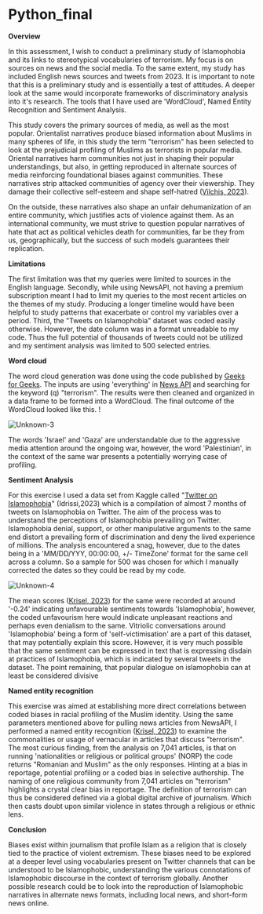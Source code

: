 # Python_final

**Overview**

In this assessment, I wish to conduct a preliminary study of Islamophobia and its links to stereotypical vocabularies of terrorism. My focus is on sources on news and the social media. To the same extent, my study has included English news sources and tweets from 2023. It is important to note that this is a preliminary study and is essentially a test of attitudes. A deeper look at the same would incorporate frameworks of discriminatory analysis into it's research. The tools that I have used are 'WordCloud', Named Entity Recognition and Sentiment Analysis.

This study covers the primary sources of media, as well as the most popular. Orientalist narratives produce biased information about Muslims in many spheres of life, in this study the term "terrorism" has been selected to look at the prejudicial profiling of Muslims as terrorists in popular media. Oriental narratives harm communities not just in shaping their popular understandings, but also, in getting reproduced in alternate sources of media reinforcing foundational biases against communities. These narratives strip attacked communities of agency over their viewership. They damage their collective self-esteem and shape self-hatred ([Vilchis, 2023]([url](https://oxfordre.com/religion/display/10.1093/acrefore/9780199340378.001.0001/acrefore-9780199340378-e-1102))). 

On the outside, these narratives also shape an unfair dehumanization of an entire community, which justifies acts of violence against them. As an international community, we must strive to question popular narratives of hate that act as political vehicles death for communities, far be they from us, geographically, but the success of such models guarantees their replication. 

**Limitations**

The first limitation was that my queries were limited to sources in the English language. Secondly, while using NewsAPI, not having a premium subscription meant I had to limit my queries to the most recent articles on the themes of my study. Producing a longer timeline would have been helpful to study patterns that exacerbate or control my variables over a period. Third, the "Tweets on Islamophobia" dataset was coded easily otherwise. However, the date column was in a format unreadable to my code. Thus the full potential of thousands of tweets could not be utilized and my sentiment analysis was limited to 500 selected entries.


**Word cloud**

The word cloud generation was done using the code published by [Geeks for Geeks]([url](https://www.geeksforgeeks.org/generating-word-cloud-python/)https://www.geeksforgeeks.org/generating-word-cloud-python/). The inputs are using 'everything' in [News API]([url](https://newsapi.org)https://newsapi.org) and searching for the keyword (q) "terrorism". The results were then cleaned and organized in a data frame to be formed into a WordCloud. The final outcome of the WordCloud looked like this.  !

![Unknown-3](https://github.com/PrinceShah05/Python_final/assets/117305770/a701cd0e-5aed-4362-bc92-23f9710113b6)


The words 'Israel' and 'Gaza' are understandable due to the aggressive media attention around the ongoing war, however, the word 'Palestinian', in the context of the same war presents a potentially worrying case of profiling. 

**Sentiment Analysis**

For this exercise I used a data set from Kaggle called "[Twitter on Islamophobia]([url](https://www.kaggle.com/datasets/nassimeidrissi/twitter-dataset-islamophobia-updated/)https://www.kaggle.com/datasets/nassimeidrissi/twitter-dataset-islamophobia-updated/)" (Idrissi,2023) which is a compilation of almost 7 months of tweets on Islamophobia on Twitter. The aim of the process was to understand the perceptions of Islamophobia prevailing on Twitter. Islamophobia denial, support, or other manipulative arguments to the same end distort a prevailing form of discrimination and deny the lived experience of millions. The analysis encountered a snag, however, due to the dates being in a 'MM/DD/YYY, 00:00:00, +/- TimeZone' format for the same cell across a column. So a sample for 500 was chosen for which I manually corrected the dates so they could be read by my code. 

![Unknown-4](https://github.com/PrinceShah05/Python_final/assets/117305770/222db33d-184d-457e-b56e-6c2718abaaf1)


The mean scores ([Krisel, 2023]([url](https://github.com/rskrisel/sentiment_analysis_workshop))) for the same were recorded at around '-0.24' indicating unfavourable sentiments towards 'Islamophobia', however, the coded unfavourism here would indicate unpleasant reactions and perhaps even denialism to the same. Vitriolic conversations around 'Islamophobia' being a form of 'self-victimisation' are a part of this dataset, that may potentially explain this score. However, it is very much possible that the same sentiment can be expressed in text that is expressing disdain at practices of Islamophobia, which is indicated by several tweets in the dataset. The point remaining, that popular dialogue on islamophobia can at least be considered divisive 

**Named entity recognition** 

This exercise was aimed at establishing more direct correlations between coded biases in racial profiling of the Muslim identity. Using the same parameters mentioned above for pulling news articles from NewsAPI, I performed a named entity recognition ([Krisel, 2023]([url](https://github.com/rskrisel/NER_workshop)https://github.com/rskrisel/NER_workshop)) to examine the commonalities or usage of vernacular in articles that discuss "terrorism". The most curious finding, from the analysis on 7,041 articles, is that on running 'nationalities or religious or political groups' (NORP) the code returns "Romanian and Muslim" as the only responses. Hinting at a bias in reportage, potential profiling or a coded bias in selective authorship. The naming of one religious community from 7,041 articles on "terrorism" highlights a crystal clear bias in reportage. The definition of terrorism can thus be considered defined via a global digital archive of journalism. Which then casts doubt upon similar violence in states through a religious or ethnic lens. 

**Conclusion**

Biases exist within journalism that profile Islam as a religion that is closely tied to the practice of violent extremism. These biases need to be explored at a deeper level using vocabularies present on Twitter channels that can be understood to be Islamophobic, understanding the various connotations of Islamophobic discourse in the context of terrorism globally. Another possible research could be to look into the reproduction of Islamophobic narratives in alternate news formats, including local news, and short-form news online. 
